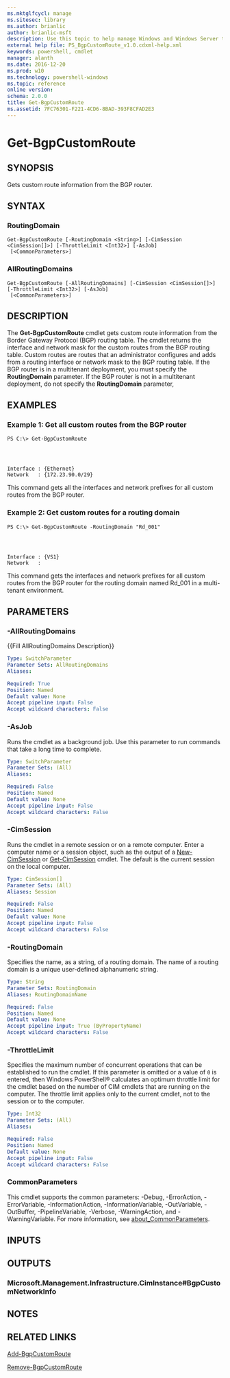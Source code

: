 ```yaml
---
ms.mktglfcycl: manage
ms.sitesec: library
ms.author: brianlic
author: brianlic-msft
description: Use this topic to help manage Windows and Windows Server technologies with Windows PowerShell.
external help file: PS_BgpCustomRoute_v1.0.cdxml-help.xml
keywords: powershell, cmdlet
manager: alanth
ms.date: 2016-12-20
ms.prod: w10
ms.technology: powershell-windows
ms.topic: reference
online version: 
schema: 2.0.0
title: Get-BgpCustomRoute
ms.assetid: 7FC76301-F221-4CD6-8BAD-393F8CFAD2E3
---
```


# Get-BgpCustomRoute

## SYNOPSIS
Gets custom route information from the BGP router.

## SYNTAX

### RoutingDomain
```
Get-BgpCustomRoute [-RoutingDomain <String>] [-CimSession <CimSession[]>] [-ThrottleLimit <Int32>] [-AsJob]
 [<CommonParameters>]
```

### AllRoutingDomains
```
Get-BgpCustomRoute [-AllRoutingDomains] [-CimSession <CimSession[]>] [-ThrottleLimit <Int32>] [-AsJob]
 [<CommonParameters>]
```

## DESCRIPTION
The **Get-BgpCustomRoute** cmdlet gets custom route information from the Border Gateway Protocol (BGP) routing table.
The cmdlet returns the interface and network mask for the custom routes from the BGP routing table.
Custom routes are routes that an administrator configures and adds from a routing interface or network mask to the BGP routing table.
If the BGP router is in a multitenant deployment, you must specify the **RoutingDomain** parameter.
If the BGP router is not in a multitenant deployment, do not specify the **RoutingDomain** parameter,

## EXAMPLES

### Example 1: Get all custom routes from the BGP router
```
PS C:\> Get-BgpCustomRoute




Interface : {Ethernet}
Network   : {172.23.90.0/29}
```

This command gets all the interfaces and network prefixes for all custom routes from the BGP router.

### Example 2: Get custom routes for a routing domain
```
PS C:\> Get-BgpCustomRoute -RoutingDomain "Rd_001"




Interface : {VS1}
Network   :
```

This command gets the interfaces and network prefixes for all custom routes from the BGP router for the routing domain named Rd_001 in a multi-tenant environment.

## PARAMETERS

### -AllRoutingDomains
{{Fill AllRoutingDomains Description}}

```yaml
Type: SwitchParameter
Parameter Sets: AllRoutingDomains
Aliases: 

Required: True
Position: Named
Default value: None
Accept pipeline input: False
Accept wildcard characters: False
```

### -AsJob
Runs the cmdlet as a background job. Use this parameter to run commands that take a long time to complete.

```yaml
Type: SwitchParameter
Parameter Sets: (All)
Aliases: 

Required: False
Position: Named
Default value: None
Accept pipeline input: False
Accept wildcard characters: False
```

### -CimSession
Runs the cmdlet in a remote session or on a remote computer.
Enter a computer name or a session object, such as the output of a [New-CimSession](http://go.microsoft.com/fwlink/p/?LinkId=227967) or [Get-CimSession](http://go.microsoft.com/fwlink/p/?LinkId=227966) cmdlet.
The default is the current session on the local computer.

```yaml
Type: CimSession[]
Parameter Sets: (All)
Aliases: Session

Required: False
Position: Named
Default value: None
Accept pipeline input: False
Accept wildcard characters: False
```

### -RoutingDomain
Specifies  the name, as a string, of a routing domain.
The name of a routing domain is a unique user-defined alphanumeric string.

```yaml
Type: String
Parameter Sets: RoutingDomain
Aliases: RoutingDomainName

Required: False
Position: Named
Default value: None
Accept pipeline input: True (ByPropertyName)
Accept wildcard characters: False
```

### -ThrottleLimit
Specifies the maximum number of concurrent operations that can be established to run the cmdlet.
If this parameter is omitted or a value of `0` is entered, then Windows PowerShell® calculates an optimum throttle limit for the cmdlet based on the number of CIM cmdlets that are running on the computer.
The throttle limit applies only to the current cmdlet, not to the session or to the computer.

```yaml
Type: Int32
Parameter Sets: (All)
Aliases: 

Required: False
Position: Named
Default value: None
Accept pipeline input: False
Accept wildcard characters: False
```

### CommonParameters
This cmdlet supports the common parameters: -Debug, -ErrorAction, -ErrorVariable, -InformationAction, -InformationVariable, -OutVariable, -OutBuffer, -PipelineVariable, -Verbose, -WarningAction, and -WarningVariable. For more information, see [about_CommonParameters](http://go.microsoft.com/fwlink/?LinkID=113216).

## INPUTS

## OUTPUTS

### Microsoft.Management.Infrastructure.CimInstance#BgpCustomNetworkInfo

## NOTES

## RELATED LINKS

[Add-BgpCustomRoute](./Add-BgpCustomRoute.md)

[Remove-BgpCustomRoute](./Remove-BgpCustomRoute.md)

